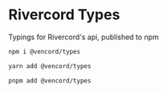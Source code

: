 # Rivercord Types

Typings for Rivercord's api, published to npm

```sh
npm i @vencord/types

yarn add @vencord/types

pnpm add @vencord/types
```
